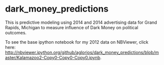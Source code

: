 dark_money_predictions
======================

This is predictive modeling using 2014 and 2014 advertising data for Grand Rapids, Michigan to measure influence of Dark Money on political outcomes.

To see the base ipython notebook for my 2012 data on NBViewer, click here: http://nbviewer.ipython.org/github/aglorios/dark_money_predictions/blob/master/Kalamazoo2-Copy0-Copy0-Copy0.ipynb.
